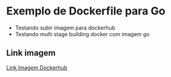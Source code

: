 # Exemplo de Dockerfile para Go

- Testando subir imagem para dockerhub
- Testando multi stage building docker com imagem go

## Link imagem

[Link Imagem Dockerhub](https://hub.docker.com/r/heitorlb98/golang)
